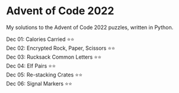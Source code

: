 <h1>Advent of Code 2022</h1>

My solutions to the Advent of Code 2022 puzzles, written in Python.

Dec 01: Calories Carried :star::star:<br>
Dec 02: Encrypted Rock, Paper, Scissors :star::star:<br>
Dec 03: Rucksack Common Letters :star::star:<br>
Dec 04: Elf Pairs :star::star:<br>
Dec 05: Re-stacking Crates :star::star:<br>
Dec 06: Signal Markers :star::star:
